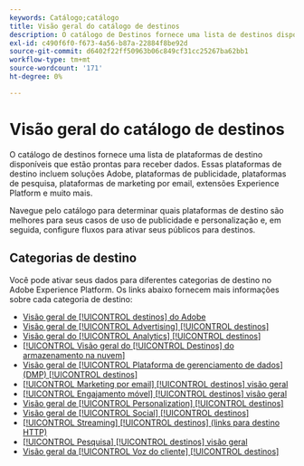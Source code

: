 ```yaml
---
keywords: Catálogo;catálogo
title: Visão geral do catálogo de destinos
description: O catálogo de Destinos fornece uma lista de destinos disponíveis que estão prontos para receber dados. Esses destinos incluem soluções para Adobe, plataformas de publicidade, plataformas de pesquisa, plataformas de marketing por email e muito mais.
exl-id: c490f6f0-f673-4a56-b87a-22884f8be92d
source-git-commit: d6402f22ff50963b06c849cf31cc25267ba62bb1
workflow-type: tm+mt
source-wordcount: '171'
ht-degree: 0%

---
```


# Visão geral do catálogo de destinos

O catálogo de destinos fornece uma lista de plataformas de destino disponíveis que estão prontas para receber dados. Essas plataformas de destino incluem soluções Adobe, plataformas de publicidade, plataformas de pesquisa, plataformas de marketing por email, extensões Experience Platform e muito mais.

Navegue pelo catálogo para determinar quais plataformas de destino são melhores para seus casos de uso de publicidade e personalização e, em seguida, configure fluxos para ativar seus públicos para destinos.

<div id="recs-overview-body-1"></div>
<div id="recs-overview-body-2"></div>
<div id="recs-overview-body-3"></div>
<div id="recs-overview-body-4"></div>
<div id="recs-overview-body-5"></div>
<div id="recs-overview-body-6"></div>

## Categorias de destino

Você pode ativar seus dados para diferentes categorias de destino no Adobe Experience Platform. Os links abaixo fornecem mais informações sobre cada categoria de destino:

- [Visão geral de [!UICONTROL destinos] do Adobe](adobe/overview.md)
- [Visão geral de [!UICONTROL Advertising] [!UICONTROL destinos]](advertising/overview.md)
- [Visão geral do [!UICONTROL Analytics] [!UICONTROL destinos]](analytics/overview.md)
- [[!UICONTROL Visão geral do [!UICONTROL Destinos] do armazenamento na nuvem]](cloud-storage/overview.md)
- [Visão geral de [!UICONTROL Plataforma de gerenciamento de dados] (DMP) [!UICONTROL destinos]](data-management/overview.md)
- [[!UICONTROL Marketing por email] [!UICONTROL destinos] visão geral](email-marketing/overview.md)
- [[!UICONTROL Engajamento móvel] [!UICONTROL destinos] visão geral](mobile-engagement/overview.md)
- [Visão geral de [!UICONTROL Personalization] [!UICONTROL destinos]](personalization/overview.md)
- [Visão geral de [!UICONTROL Social] [!UICONTROL destinos]](social/overview.md)
- [[!UICONTROL Streaming] [!UICONTROL destinos] (links para destino HTTP)](streaming/http-destination.md)
- [[!UICONTROL Pesquisa] [!UICONTROL destinos] visão geral](survey/overview.md)
- [Visão geral da [!UICONTROL Voz do cliente] [!UICONTROL destinos]](voice/overview.md)
